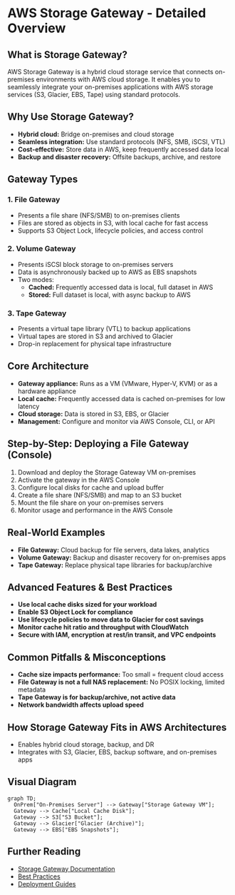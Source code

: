 # AWS Storage Gateway - Detailed Overview

## What is Storage Gateway?
AWS Storage Gateway is a hybrid cloud storage service that connects on-premises environments with AWS cloud storage. It enables you to seamlessly integrate your on-premises applications with AWS storage services (S3, Glacier, EBS, Tape) using standard protocols.

## Why Use Storage Gateway?
- **Hybrid cloud:** Bridge on-premises and cloud storage
- **Seamless integration:** Use standard protocols (NFS, SMB, iSCSI, VTL)
- **Cost-effective:** Store data in AWS, keep frequently accessed data local
- **Backup and disaster recovery:** Offsite backups, archive, and restore

## Gateway Types
### 1. **File Gateway**
- Presents a file share (NFS/SMB) to on-premises clients
- Files are stored as objects in S3, with local cache for fast access
- Supports S3 Object Lock, lifecycle policies, and access control

### 2. **Volume Gateway**
- Presents iSCSI block storage to on-premises servers
- Data is asynchronously backed up to AWS as EBS snapshots
- Two modes:
  - **Cached:** Frequently accessed data is local, full dataset in AWS
  - **Stored:** Full dataset is local, with async backup to AWS

### 3. **Tape Gateway**
- Presents a virtual tape library (VTL) to backup applications
- Virtual tapes are stored in S3 and archived to Glacier
- Drop-in replacement for physical tape infrastructure

## Core Architecture
- **Gateway appliance:** Runs as a VM (VMware, Hyper-V, KVM) or as a hardware appliance
- **Local cache:** Frequently accessed data is cached on-premises for low latency
- **Cloud storage:** Data is stored in S3, EBS, or Glacier
- **Management:** Configure and monitor via AWS Console, CLI, or API

## Step-by-Step: Deploying a File Gateway (Console)
1. Download and deploy the Storage Gateway VM on-premises
2. Activate the gateway in the AWS Console
3. Configure local disks for cache and upload buffer
4. Create a file share (NFS/SMB) and map to an S3 bucket
5. Mount the file share on your on-premises servers
6. Monitor usage and performance in the AWS Console

## Real-World Examples
- **File Gateway:** Cloud backup for file servers, data lakes, analytics
- **Volume Gateway:** Backup and disaster recovery for on-premises apps
- **Tape Gateway:** Replace physical tape libraries for backup/archive

## Advanced Features & Best Practices
- **Use local cache disks sized for your workload**
- **Enable S3 Object Lock for compliance**
- **Use lifecycle policies to move data to Glacier for cost savings**
- **Monitor cache hit ratio and throughput with CloudWatch**
- **Secure with IAM, encryption at rest/in transit, and VPC endpoints**

## Common Pitfalls & Misconceptions
- **Cache size impacts performance:** Too small = frequent cloud access
- **File Gateway is not a full NAS replacement:** No POSIX locking, limited metadata
- **Tape Gateway is for backup/archive, not active data**
- **Network bandwidth affects upload speed**

## How Storage Gateway Fits in AWS Architectures
- Enables hybrid cloud storage, backup, and DR
- Integrates with S3, Glacier, EBS, backup software, and on-premises apps

## Visual Diagram
```mermaid
graph TD;
  OnPrem["On-Premises Server"] --> Gateway["Storage Gateway VM"];
  Gateway --> Cache["Local Cache Disk"];
  Gateway --> S3["S3 Bucket"];
  Gateway --> Glacier["Glacier (Archive)"];
  Gateway --> EBS["EBS Snapshots"];
```

## Further Reading
- [Storage Gateway Documentation](https://docs.aws.amazon.com/storagegateway/)
- [Best Practices](https://docs.aws.amazon.com/storagegateway/latest/userguide/best-practices.html)
- [Deployment Guides](https://docs.aws.amazon.com/storagegateway/latest/userguide/deploying-gateway.html)
